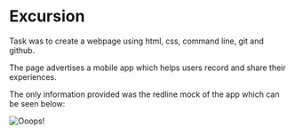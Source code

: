 # Excursion

Task was to create a webpage using html, css, command line, git and github. 

The page advertises a mobile app which helps users record and share their 
experiences. 

The only information provided was the redline mock of the app which can be seen below: 

![Ooops!](https://content.codecademy.com/programs/freelance-one/excursion/mocks/excursion_redline.png "redline Mock")